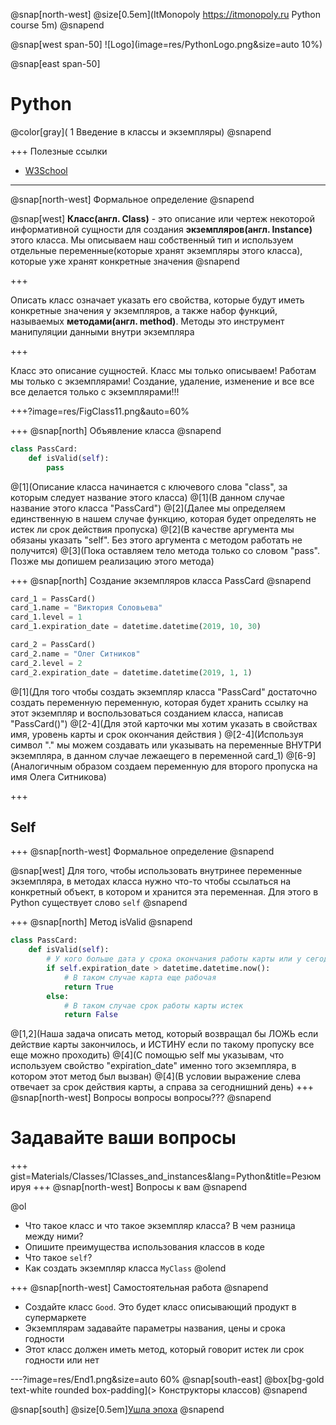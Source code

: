 @snap[north-west]
@size[0.5em](ItMonopoly https://itmonopoly.ru Python course 5m)
@snapend

@snap[west span-50]
![Logo](image=res/PythonLogo.png&size=auto 10%)

@snap[east span-50]
# Python
@color[gray]( 1 Введение в классы и экземпляры)
@snapend

+++
Полезные ссылки
- [W3School](https://www.w3schools.com/python/python_classes.asp)
---
@snap[north-west]
Формальное определение
@snapend

@snap[west]
__Класс(англ. Class)__ - это описание или чертеж некоторой информативной сущности для создания __экземпляров(англ. Instance)__ этого класса. Мы описываем наш собственный тип и используем отдельные переменные(которые хранят экземпляры этого класса), которые уже хранят конкретные значения
@snapend

+++

Описать класс означает указать его свойства, которые будут иметь конкретные значения у экземпляров, а также набор функций, называемых __методами(англ. method)__. Методы это инструмент манипуляции данными внутри экземпляра

+++

Класс это описание сущностей. Класс мы только описываем! Работам мы только с экземплярами! Создание, удаление, изменение и все все все делается только с экземплярами!!!

+++?image=res/FigClass11.png&auto=60%

+++
@snap[north]
Объявление класса
@snapend

```Python
class PassCard:
	def isValid(self):
		pass
```
@[1](Описание класса начинается с ключевого слова "class", за которым следует название этого класса)
@[1](В данном случае название этого класса "PassCard")
@[2](Далее мы определяем единственную в нашем случае функцию, которая будет определять не истек ли срок действия пропуска)
@[2](В качестве аргумента мы обязаны указать "self". Без этого аргумента с методом работать не получится)
@[3](Пока оставляем тело метода только со словом "pass". Позже мы допишем реализацию этого метода)

+++
@snap[north]
Создание экземпляров класса PassCard
@snapend

```Python
card_1 = PassCard()
card_1.name = "Виктория Соловьева"
card_1.level = 1
card_1.expiration_date = datetime.datetime(2019, 10, 30)

card_2 = PassCard()
card_2.name = "Олег Ситников"
card_2.level = 2
card_2.expiration_date = datetime.datetime(2019, 1, 1)
```
@[1](Для того чтобы создать экземпляр класса "PassCard" достаточно создать переменную переменную, которая будет хранить ссылку на этот экземпляр и воспользоваться созданием класса, написав "PassCard()")
@[2-4](Для этой карточки мы хотим указать в свойствах имя, уровень карты и срок окончания действия )
@[2-4](Используя символ "." мы можем создавать или указывать на переменные ВНУТРИ экземпляра, в данном случае лежаещего в переменной card_1)
@[6-9](Аналогичным образом создаем переменную для второго пропуска на имя Олега Ситникова)

+++
## Self

+++
@snap[north-west]
Формальное определение
@snapend

@snap[west]
Для того, чтобы использовать внутринее переменные экземпляра, в методах класса нужно что-то чтобы ссылаться на конкретный объект, в котором и хранится эта переменная. Для этого в Python существует слово `self`
@snapend

+++
@snap[north]
Метод isValid
@snapend

```Python
class PassCard:
	def isValid(self):
		# У кого больше дата у срока окончания работы карты или у сегодня?
		if self.expiration_date > datetime.datetime.now():
			# В таком случае карта еще рабочая
			return True
		else:
			# В таком случае срок работы карты истек
			return False
```
@[1,2](Наша задача описать метод, который возвращал бы ЛОЖЬ если действие карты закончилось, и ИСТИНУ если по такому пропуску все еще можно проходить)
@[4](С помощью self мы указывам, что используем свойство "expiration_date" именно того экземпляра, в котором этот метод был вызван)
@[4](В условии выражение слева отвечает за срок действия карты, а справа за сегоднишний день)
+++
@snap[north-west]
Вопросы вопросы вопросы???
@snapend

# Задавайте ваши вопросы

+++
gist=Materials/Classes/1Classes_and_instances&lang=Python&title=Резюмируя
+++
@snap[north-west]
Вопросы к вам
@snapend

@ol
- Что такое класс и что такое экземпляр класса? В чем разница между ними?
- Опишите преимущества использования классов в коде
- Что такое `self`?
- Как создать экземпляр класса `MyClass`
@olend

+++
@snap[north-west]
Самостоятельная работа
@snapend

- Создайте класс `Good`. Это будет класс описывающий продукт в супермаркете
- Экземплярам задавайте параметры названия, цены и срока годности
- Этот класс должен иметь метод, который говорит истек ли срок годности или нет

---?image=res/End1.png&size=auto 60%
@snap[south-east]
@box[bg-gold text-white rounded box-padding](> Конструкторы классов)
@snapend

@snap[south]
@size[0.5em][Ушла эпоха](https://meduza.io/video/2019/04/16/posledstviya-pozhara-v-sobore-parizhskoy-bogomateri-video)
@snapend